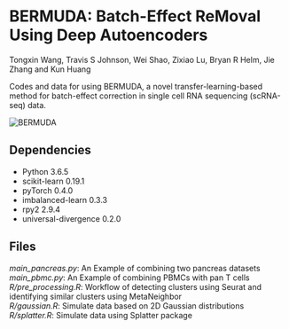 # BERMUDA: Batch-Effect ReMoval Using Deep Autoencoders
Tongxin Wang, Travis S Johnson, Wei Shao, Zixiao Lu, Bryan R Helm, Jie Zhang and Kun Huang

Codes and data for using BERMUDA, a novel transfer-learning-based method for batch-effect correction in single cell RNA sequencing (scRNA-seq) data.

![BERMUDA](https://github.com/txWang/BERMUDA/blob/master/BERMUDA.png "BERMUDA")

## Dependencies
* Python 3.6.5
* scikit-learn 0.19.1
* pyTorch 0.4.0
* imbalanced-learn 0.3.3
* rpy2 2.9.4
* universal-divergence 0.2.0

## Files
*main_pancreas.py*: An Example of combining two pancreas datasets\
*main_pbmc.py*: An Example of combining PBMCs with pan T cells\
*R/pre_processing.R*: Workflow of detecting clusters using Seurat and identifying similar clusters using MetaNeighbor\
*R/gaussian.R*: Simulate data based on 2D Gaussian distributions\
*R/splatter.R*: Simulate data using Splatter package
